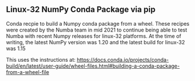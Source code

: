 Linux-32 NumPy Conda Package via pip
------------------------------------

Conda recpie to build a Numpy conda package from a wheel. These recipes were
created by the Numba team in mid 2021 to continue being able to test Numba with
recent Numpy releases for linux-32 platforms. At the time of writing, the
latest NumPy version was 1.20 and the latest build for linux-32 was 1.15

This uses the instructions at: https://docs.conda.io/projects/conda-build/en/latest/user-guide/wheel-files.html#building-a-conda-package-from-a-wheel-file
